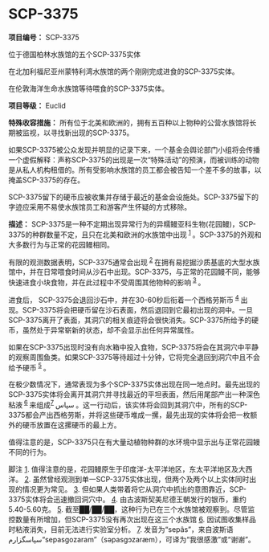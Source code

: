 # SCP-3375
                        


**项目编号：** SCP-3375



位于德国柏林水族馆的五个SCP-3375实体





在北加利福尼亚州蒙特利湾水族馆的两个刚刚完成进食的SCP-3375实体。





在伦敦海洋生命水族馆等待喂食的SCP-3375实体。



**项目等级：** Euclid

**特殊收容措施：** 所有位于北美和欧洲的，拥有五百种以上物种的公营水族馆将长期被监视，以寻找新出现的SCP-3375。

如果SCP-3375被公众发现并明显的记录下来，一个基金会舆论部门小组将会传播一个虚假解释：声称SCP-3375的出现是一次“特殊活动”的预演，而被训练的动物是从私人机构租借的。所有受影响水族馆的员工都会被告知一个差不多的故事，以掩盖SCP-3375的存在。

SCP-3375留下的硬币应被收集并存储于最近的基金会设施处。SCP-3375留下的字迹应采用不易使水族馆员工和游客产生怀疑的方式移除。

**描述：** SCP-3375是一种不定期出现异常行为的异糯鳗亚科生物(花园鳗)，SCP-3375的种群数量不定，且只在北美和欧洲的水族馆中出现<sup class='footnoteref'>
 <a shape='rect' class='footnoteref' id='footnoteref-1' href='javascript:;' onclick='WIKIDOT.page.utils.scrollToReference(&apos;footnote-1&apos;)'>1</a>
</sup>。SCP-3375的外观和大多数行为与正常的花园鳗相同。

有限的观测数据表明，SCP-3375通常会出现<sup class='footnoteref'>
 <a shape='rect' class='footnoteref' id='footnoteref-2' href='javascript:;' onclick='WIKIDOT.page.utils.scrollToReference(&apos;footnote-2&apos;)'>2</a>
</sup>在拥有易挖掘沙质基底的大型水族馆中，并在日常喂食时间从沙石中出现。SCP-3375，与正常的花园鳗不同，能够快速进食小块食物，并在此过程中不受周围其他物种的影响<sup class='footnoteref'>
 <a shape='rect' class='footnoteref' id='footnoteref-3' href='javascript:;' onclick='WIKIDOT.page.utils.scrollToReference(&apos;footnote-3&apos;)'>3</a>
</sup>。

进食后， SCP-3375会退回沙石中，并在30-60秒后衔着一个西格劳斯币<sup class='footnoteref'>
 <a shape='rect' class='footnoteref' id='footnoteref-4' href='javascript:;' onclick='WIKIDOT.page.utils.scrollToReference(&apos;footnote-4&apos;)'>4</a>
</sup>出现。SCP-3375将会把硬币留在沙石表面，然后退回到它最初出现的洞中。一旦SCP-3375离开了表面，其洞穴的相关痕迹将会很快消失。SCP-3375所给予的硬币，虽然处于异常崭新的状态，却不会显示出任何异常属性。

如果在SCP-3375出现时没有向水箱中投入食物，SCP-3375将会在其洞穴中平静的观察周围鱼类。如果SCP-3375等待超过十分钟，它将完全退回到洞穴中且不会给予硬币<sup class='footnoteref'>
 <a shape='rect' class='footnoteref' id='footnoteref-5' href='javascript:;' onclick='WIKIDOT.page.utils.scrollToReference(&apos;footnote-5&apos;)'>5</a>
</sup>。

在极少数情况下，通常表现为多个SCP-3375实体出现在同一地点时。最先出现的SCP-3375实体将会离开其洞穴并寻找最近的平坦表面，然后用尾部产出一种深色粘液<sup class='footnoteref'>
 <a shape='rect' class='footnoteref' id='footnoteref-6' href='javascript:;' onclick='WIKIDOT.page.utils.scrollToReference(&apos;footnote-6&apos;)'>6</a>
</sup>来组成سپاس<sup class='footnoteref'>
 <a shape='rect' class='footnoteref' id='footnoteref-7' href='javascript:;' onclick='WIKIDOT.page.utils.scrollToReference(&apos;footnote-7&apos;)'>7</a>
</sup>。这一行动后，该实体将会回到其洞穴中，所有的SCP-3375都会产出西格劳斯，并将这些硬币堆成一摞，最先出现的实体将会把一枚额外的硬币放置在这摞硬币的最上方。

值得注意的是，SCP-3375只在有大量动植物种群的水环境中显示出与正常花园鳗不同的行为。



脚注
<a shape='rect' href='javascript:;' onclick='WIKIDOT.page.utils.scrollToReference(&apos;footnoteref-1&apos;)'>1</a>. 值得注意的是，花园鳗原生于印度洋-太平洋地区，东太平洋地区及大西洋。
<a shape='rect' href='javascript:;' onclick='WIKIDOT.page.utils.scrollToReference(&apos;footnoteref-2&apos;)'>2</a>. 虽然曾经观测到单一SCP-3375实体出现，但两个及两个以上实体同时出现的情况更为常见。
<a shape='rect' href='javascript:;' onclick='WIKIDOT.page.utils.scrollToReference(&apos;footnoteref-3&apos;)'>3</a>. 但如果人类带着将它从洞穴中抓出的意图靠近，SCP-3375实体将会迅速撤回洞穴中。
<a shape='rect' href='javascript:;' onclick='WIKIDOT.page.utils.scrollToReference(&apos;footnoteref-4&apos;)'>4</a>. 由古波斯契美尼德王朝发行的银币，重约5.40-5.60克。
<a shape='rect' href='javascript:;' onclick='WIKIDOT.page.utils.scrollToReference(&apos;footnoteref-5&apos;)'>5</a>. 截至██/██/██，这种行为已在三个水族馆被观察到。尽管监控数量有所增加，但SCP-3375没有再次出现在这三个水族馆
<a shape='rect' href='javascript:;' onclick='WIKIDOT.page.utils.scrollToReference(&apos;footnoteref-6&apos;)'>6</a>. 因试图收集样品时粘液消失，目前无法进行实验室分析。
<a shape='rect' href='javascript:;' onclick='WIKIDOT.page.utils.scrollToReference(&apos;footnoteref-7&apos;)'>7</a>. 发音为“sepâs”，来自波斯语سپاسگزارم“sepasgozaram”（səpasgɔzaræm），可译为“我很感激”或“谢谢”。


                    